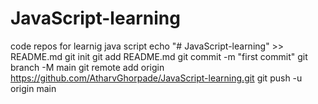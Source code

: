 # JavaScript-learning
code repos for learnig java script
echo "# JavaScript-learning" >> README.md
git init
git add README.md
git commit -m "first commit"
git branch -M main
git remote add origin https://github.com/AtharvGhorpade/JavaScript-learning.git
git push -u origin main

